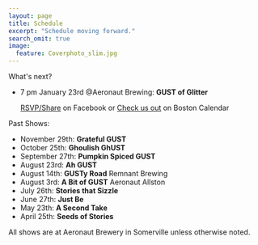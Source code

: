 ```yaml
---
layout: page
title: Schedule
excerpt: "Schedule moving forward."
search_omit: true
image:
  feature: Coverphoto_slim.jpg
---
```

What's next?
* 7 pm January 23rd @Aeronaut Brewing: **GUST of Glitter** 

  [RSVP/Share](https://www.facebook.com/events/1967096610250631/) on Facebook
    or
  [Check us out](https://www.thebostoncalendar.com/events/grownup-storytime-gust-of-glitter) on Boston Calendar

Past Shows:
* November 29th: **Grateful GUST**
* October 25th: **Ghoulish GhUST**
* September 27th: **Pumpkin Spiced GUST**
* August 23rd: **Ah GUST**
* August 14th: **GUSTy Road** Remnant Brewing
* August 3rd: **A Bit of GUST** Aeronaut Allston
* July 26th: **Stories that Sizzle**
* June 27th: **Just Be**
* May 23th: **A Second Take**
* April 25th: **Seeds of Stories** 

All shows are at Aeronaut Brewery in Somerville unless otherwise noted.
